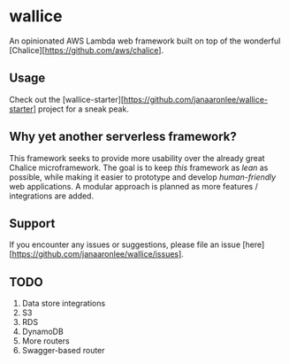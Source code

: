 # wallice
An opinionated AWS Lambda web framework built on top of the wonderful [Chalice][https://github.com/aws/chalice].

## Usage
Check out the [wallice-starter][https://github.com/janaaronlee/wallice-starter] project for a sneak peak.

## Why yet another serverless framework?
This framework seeks to provide more usability over the already great Chalice microframework. The goal is to keep _this_ framework as _lean_ as possible, while making it easier to prototype and develop _human-friendly_ web applications. A modular approach is planned as more features / integrations are added.

## Support
If you encounter any issues or suggestions, please file an issue [here][https://github.com/janaaronlee/wallice/issues].

## TODO
1. Data store integrations
  1. S3
  1. RDS
  1. DynamoDB
1. More routers
  1. Swagger-based router
